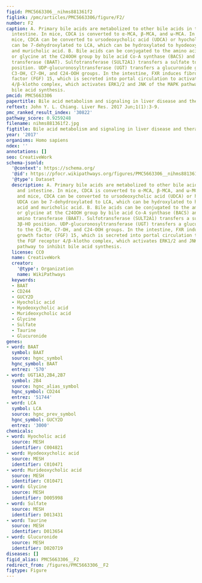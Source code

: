 ```yaml
---
figid: PMC5663306__nihms881361f2
figlink: /pmc/articles/PMC5663306/figure/F2/
number: F2
caption: A. Primary bile acids are metabolized to other bile acids in the liver and
  intestine. In mice, CDCA is converted to α-MCA, β-MCA, and ω-MCA. In humans and
  mice, CDCA can be converted to ursodeoxycholic acid (UDCA) or hyocholic acid. UDCA
  can be 7-dehydroxylated to LCA, which can be hydroxylated to hyodeoxycholic acid
  and muricholic acid. B. Bile acids can be conjugated to the amino acids taurine
  or glycine at the C24OOH group by bile acid Co-A synthase (BACS) and bile acid amino
  transferase (BAAT). Sulfotransferase (SULT2A1) transfers a sulfate to the 3β-HO
  position. UDP-glucuronosyltransferase (UGT) transfers a glucuronide group to the
  C3-OH, C7-OH, and C24-OOH groups. In the intestine, FXR induces fibroblast growth
  factor (FGF) 15, which is secreted into portal circulation to activate the FGF receptor
  4/β-klotho complex, which activates ERK1/2 and JNK of the MAPK pathway to inhibit
  bile acid synthesis.
pmcid: PMC5663306
papertitle: Bile acid metabolism and signaling in liver disease and therapy.
reftext: John Y. L. Chiang. Liver Res. 2017 Jun;1(1):3-9.
pmc_ranked_result_index: '30822'
pathway_score: 0.9259248
filename: nihms881361f2.jpg
figtitle: Bile acid metabolism and signaling in liver disease and therapy
year: '2017'
organisms: Homo sapiens
ndex: ''
annotations: []
seo: CreativeWork
schema-jsonld:
  '@context': https://schema.org/
  '@id': https://pfocr.wikipathways.org/figures/PMC5663306__nihms881361f2.html
  '@type': Dataset
  description: A. Primary bile acids are metabolized to other bile acids in the liver
    and intestine. In mice, CDCA is converted to α-MCA, β-MCA, and ω-MCA. In humans
    and mice, CDCA can be converted to ursodeoxycholic acid (UDCA) or hyocholic acid.
    UDCA can be 7-dehydroxylated to LCA, which can be hydroxylated to hyodeoxycholic
    acid and muricholic acid. B. Bile acids can be conjugated to the amino acids taurine
    or glycine at the C24OOH group by bile acid Co-A synthase (BACS) and bile acid
    amino transferase (BAAT). Sulfotransferase (SULT2A1) transfers a sulfate to the
    3β-HO position. UDP-glucuronosyltransferase (UGT) transfers a glucuronide group
    to the C3-OH, C7-OH, and C24-OOH groups. In the intestine, FXR induces fibroblast
    growth factor (FGF) 15, which is secreted into portal circulation to activate
    the FGF receptor 4/β-klotho complex, which activates ERK1/2 and JNK of the MAPK
    pathway to inhibit bile acid synthesis.
  license: CC0
  name: CreativeWork
  creator:
    '@type': Organization
    name: WikiPathways
  keywords:
  - BAAT
  - CD244
  - GUCY2D
  - Hyocholic acid
  - Hyodeoxycholic acid
  - Murideoxycholic acid
  - Glycine
  - Sulfate
  - Taurine
  - Glucuronide
genes:
- word: BAAT
  symbol: BAAT
  source: hgnc_symbol
  hgnc_symbol: BAAT
  entrez: '570'
- word: UGT1A3,2B4,2B7
  symbol: 2B4
  source: hgnc_alias_symbol
  hgnc_symbol: CD244
  entrez: '51744'
- word: LCA
  symbol: LCA
  source: hgnc_prev_symbol
  hgnc_symbol: GUCY2D
  entrez: '3000'
chemicals:
- word: Hyocholic acid
  source: MESH
  identifier: C004821
- word: Hyodeoxycholic acid
  source: MESH
  identifier: C010471
- word: Murideoxycholic acid
  source: MESH
  identifier: C010471
- word: Glycine
  source: MESH
  identifier: D005998
- word: Sulfate
  source: MESH
  identifier: D013431
- word: Taurine
  source: MESH
  identifier: D013654
- word: Glucuronide
  source: MESH
  identifier: D020719
diseases: []
figid_alias: PMC5663306__F2
redirect_from: /figures/PMC5663306__F2
figtype: Figure
---
```

